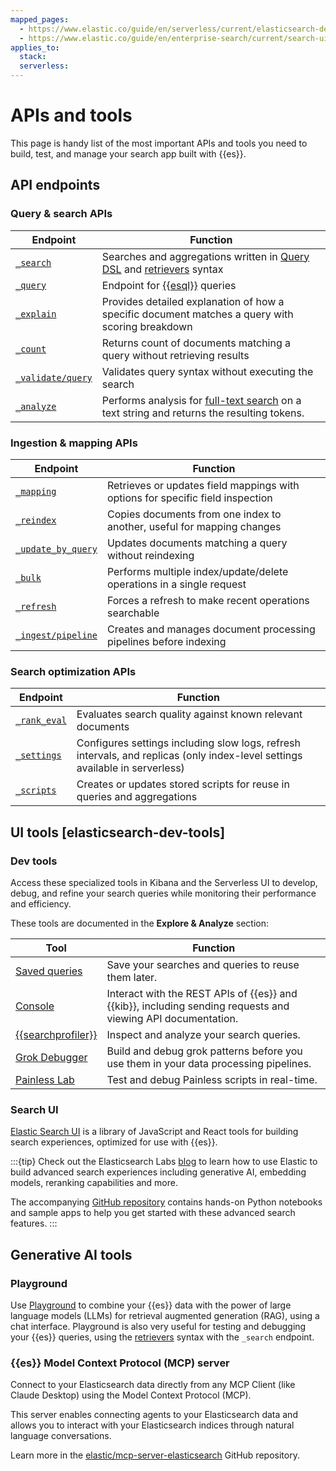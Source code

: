 ```yaml
---
mapped_pages:
  - https://www.elastic.co/guide/en/serverless/current/elasticsearch-dev-tools.html
  - https://www.elastic.co/guide/en/enterprise-search/current/search-ui.html
applies_to:
  stack:
  serverless:
---
```


# APIs and tools

This page is handy list of the most important APIs and tools you need to build, test, and manage your search app built with {{es}}.

## API endpoints

### Query & search APIs

| Endpoint | Function |
|----------|----------|
| [`_search`](https://www.elastic.co/docs/api/doc/elasticsearch/v8/group/endpoint-search) | Searches and aggregations written in [Query DSL](/explore-analyze/query-filter/languages/querydsl.md) and [retrievers](retrievers-overview.md) syntax |
| [`_query`](https://www.elastic.co/docs/api/doc/elasticsearch/v8/group/endpoint-esql)| Endpoint for [{{esql}}](/explore-analyze/query-filter/languages/esql.md) queries |
| [`_explain`](https://www.elastic.co/docs/api/doc/elasticsearch/v8/operation/operation-explain) | Provides detailed explanation of how a specific document matches a query with scoring breakdown |
| [`_count`](https://www.elastic.co/docs/api/doc/elasticsearch/v8/operation/operation-count) | Returns count of documents matching a query without retrieving results |
| [`_validate/query`](https://www.elastic.co/docs/api/doc/elasticsearch/v8/operation/operation-indices-validate-query) | Validates query syntax without executing the search |
| [`_analyze`](https://www.elastic.co/docs/api/doc/elasticsearch/operation/operation-indices-analyze) | Performs analysis for [full-text search](./full-text.md) on a text string and returns the resulting tokens. |

### Ingestion & mapping APIs

| Endpoint | Function |
|----------|----------|
| [`_mapping`](https://www.elastic.co/docs/api/doc/elasticsearch/v8/operation/operation-indices-get-field-mapping) | Retrieves or updates field mappings with options for specific field inspection |
| [`_reindex`](https://www.elastic.co/docs/api/doc/elasticsearch/v8/operation/operation-reindex) | Copies documents from one index to another, useful for mapping changes |
| [`_update_by_query`](https://www.elastic.co/docs/api/doc/elasticsearch/v8/operation/operation-update-by-query) | Updates documents matching a query without reindexing |
| [`_bulk`](https://www.elastic.co/docs/api/doc/elasticsearch/v8/operation/operation-bulk-1) | Performs multiple index/update/delete operations in a single request |
| [`_refresh`](https://www.elastic.co/docs/api/doc/elasticsearch/v8/operation/operation-indices-refresh-3) | Forces a refresh to make recent operations searchable |
| [`_ingest/pipeline`](https://www.elastic.co/docs/api/doc/elasticsearch/v8/group/endpoint-ingest) | Creates and manages document processing pipelines before indexing |

### Search optimization APIs

| Endpoint | Function |
|----------|----------|
| [`_rank_eval`](https://www.elastic.co/docs/api/doc/elasticsearch/v8/operation/operation-rank-eval)| Evaluates search quality against known relevant documents |
| [`_settings`](https://www.elastic.co/docs/api/doc/elasticsearch/v8/operation/operation-indices-get-settings-1) | Configures settings including slow logs, refresh intervals, and replicas (only index-level settings available in serverless) |
| [`_scripts`](https://www.elastic.co/docs/api/doc/elasticsearch/v8/group/endpoint-script) | Creates or updates stored scripts for reuse in queries and aggregations |


## UI tools [elasticsearch-dev-tools]

### Dev tools

Access these specialized tools in Kibana and the Serverless UI to develop, debug, and refine your search queries while monitoring their performance and efficiency.

These tools are documented in the **Explore & Analyze** section:

| Tool | Function |
|------|----------|
| [Saved queries](/explore-analyze/query-filter/tools/saved-queries.md) | Save your searches and queries to reuse them later. |
| [Console](/explore-analyze/query-filter/tools/console.md) | Interact with the REST APIs of {{es}} and {{kib}}, including sending requests and viewing API documentation. |
| [{{searchprofiler}}](/explore-analyze/query-filter/tools/search-profiler.md) | Inspect and analyze your search queries. |
| [Grok Debugger](/explore-analyze/query-filter/tools/grok-debugger.md) | Build and debug grok patterns before you use them in your data processing pipelines. |
| [Painless Lab](/explore-analyze/scripting/painless-lab.md) | Test and debug Painless scripts in real-time. |

### Search UI

[Elastic Search UI](./site-or-app/search-ui.md) is a library of JavaScript and React tools for building search experiences, optimized for use with {{es}}.

:::{tip}
Check out the Elasticsearch Labs [blog](https://www.elastic.co/search-labs) to learn how to use Elastic to build advanced search experiences including generative AI, embedding models, reranking capabilities and more.

The accompanying [GitHub repository](https://www.github.com/elastic/elasticsearch-labs) contains hands-on Python notebooks and sample apps to help you get started with these advanced search features.
:::

## Generative AI tools

### Playground

Use [Playground](rag/playground.md) to combine your {{es}} data with the power of large language models (LLMs) for retrieval augmented generation (RAG), using a chat interface. Playground is also very useful for testing and debugging your {{es}} queries, using the [retrievers](retrievers-overview.md) syntax with the `_search` endpoint.

### {{es}} Model Context Protocol (MCP) server

Connect to your Elasticsearch data directly from any MCP Client (like Claude Desktop) using the Model Context Protocol (MCP).

This server enables connecting agents to your Elasticsearch data and allows you to interact with your Elasticsearch indices through natural language conversations.

Learn more in the [elastic/mcp-server-elasticsearch](https://github.com/elastic/mcp-server-elasticsearch?tab=readme-ov-file#elasticsearch-mcp-server) GitHub repository.